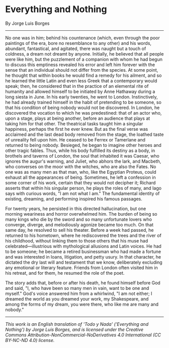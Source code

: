 # Everything and Nothing

By Jorge Luis Borges

---

No one was in him; behind his countenance (which, even through the poor paintings of the era, bore no resemblance to any other) and his words, abundant, fantastical, and agitated, there was naught but a touch of coldness, a dream not dreamt by anyone. Initially, he believed that all people were like him, but the puzzlement of a companion with whom he had begun to discuss this emptiness revealed his error and left him forever with the sense that an individual should not differ from the species. At some point, he thought that within books he would find a remedy for his ailment, and so he learned the little Latin and even less Greek that a contemporary would speak; then, he considered that in the practice of an elemental rite of humanity and allowed himself to be initiated by Anne Hathaway during a long siesta in June. In his early twenties, he went to London. Instinctively, he had already trained himself in the habit of pretending to be someone, so that his condition of being nobody would not be discovered. In London, he discovered the vocation to which he was predestined: that of an actor who, upon a stage, plays at being another, before an audience that plays at taking him for that other. The theatrical tasks taught him a singular happiness, perhaps the first he ever knew. But as the final verse was acclaimed and the last dead body removed from the stage, the loathed taste of unreality fell upon him. He ceased to be Ferrex or Tamerlane and returned to being nobody. Besieged, he began to imagine other heroes and other tragic fables. Thus, while his body fulfilled its destiny as a body, in brothels and taverns of London, the soul that inhabited it was Caesar, who ignores the augur's warning, and Juliet, who abhors the lark, and Macbeth, who converses on the moor with the witches, who are also the Fates. No one was as many men as that man, who, like the Egyptian Proteus, could exhaust all the appearances of being. Sometimes, he left a confession in some corner of his work, certain that they would not decipher it; Richard asserts that within his singular person, he plays the roles of many, and Iago says with curious words, "I am not what I am." The fundamental identity of existing, dreaming, and performing inspired his famous passages.

For twenty years, he persisted in this directed hallucination, but one morning weariness and horror overwhelmed him. The burden of being so many kings who die by the sword and so many unfortunate lovers who converge, diverge, and melodiously agonize became too much. On that same day, he resolved to sell his theater. Before a week had passed, he returned to his hometown, where he rediscovered the trees and the river of his childhood, without linking them to those others that his muse had celebrated—illustrious with mythological allusions and Latin voices. He had to be someone; he became a retired businessman who had made a fortune and was interested in loans, litigation, and petty usury. In that character, he dictated the dry last will and testament that we know, deliberately excluding any emotional or literary feature. Friends from London often visited him in his retreat, and for them, he resumed the role of the poet.

The story adds that, before or after his death, he found himself before God and said, "I, who have been so many men in vain, want to be one and myself." God's voice answered him from a whirlwind, "I am not either; I dreamed the world as you dreamed your work, my Shakespeare, and among the forms of my dream, you were there, who like me are many and nobody."

---

_This work is an English translation of 'Todo y Nada' ('Everything and Nothing') by Jorge Luis Borges, and is licensed under the Creative Commons Attribution-NonCommercial-NoDerivatives 4.0 International (CC BY-NC-ND 4.0) license._
